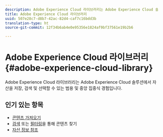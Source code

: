 ```yaml
---
description: Adobe Experience Cloud 라이브러리는 Adobe Experience Cloud 솔루션에서 자산을 저장, 검색 및 선택할 수 있는 범용 및 중앙 집중식 경험입니다.
title: Adobe Experience Cloud 라이브러리
uuid: 507e28c7-d8b7-42ac-82d4-caf7c16bdd3b
translation-type: ht
source-git-commit: 12f34b6ab4e0e95356e1824af9bf37561e19b2b6

---
```



# Adobe Experience Cloud 라이브러리{#adobe-experience-cloud-library}

Adobe Experience Cloud 라이브러리는 Adobe Experience Cloud 솔루션에서 자산을 저장, 검색 및 선택할 수 있는 범용 및 중앙 집중식 경험입니다.

## 인기 있는 항목

* [콘텐츠 가져오기](/help/c-library-about/c-importing-and-uploading/c-importing-and-uploading.md)
* [검색](/help/c-library-about/c-assets/c-search-for-assets.md) 또는 [필터링](/help/c-library-about/c-assets/c-filter-assets.md)을 통해 콘텐츠 찾기
* [자산 정보 참조](/help/c-library-about/c-assets/c-view-detailed-information-for-an-asset.md)
